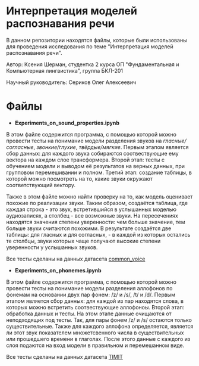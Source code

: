 # Интерпретация моделей распознавания речи

В данном репозитории находятся файлы, которые были использованы для проведения исследования по теме "Интерпретация моделей распознавания речи". 

Автор: Ксения Шерман, студентка 2 курса ОП "Фундаментальная и Компьютерная лингвистика", группа БКЛ-201

Научный руководитель: Сериков Олег Алексеевич

# Файлы

- **Experiments_on_sound_properties.ipynb**

В этом файле содержится программа, с помощью которой можно провести тесты на понимание модели разделения звуков на *гласные/согласные*, *звонкие/глухие*, *твёрдые/мягкие*. Первым этапом является сбор данных: для каждого звука собираются соотвествующие ему вектора на каждом слое трансформера. Второй этап: тесты с обучением модели и выводом её результатов на верных данных, при групповом перемешивании и полном. Третий этап: создание таблицы, в которой можно посмотреть на то, какие звуки окружают соответствующий вектору.

Также в этом файле можно найти проверку на то, как модель оценивает похожие по реализации звуки. Таким образом, создаётся таблица, где каждая строка - это звук, встретившийся в услышанных моделью аудиозаписях, а столбец - все возможные звуки. На пересечениях находятся значения степени уверенности: чем больше значение, тем больше звуки считаются похожими. В результате создаётся две таблицы: для гласных и для согласных, - в каждой из которых остались те столбцы, звуки которых чаще получают высокие степени уверенности у услышанных звуков.

Все тесты сделаны на данных датасета [common_voice](https://huggingface.co/datasets/common_voice)

- **Experiments_on_phonemes.ipynb**

В этом файле содержится программа, с помощью которой можно провести тесты на понимание модели разделения аллофонов по фонемам на основании двух пар фонем: /z/ и /s/, /t/ и /d/. Первым этапом является сбор данных: для каждой из пар находятся слова, в которых можно встретить соотвествующие аллофоноы. Второй этап: обработка данных и тесты. На этом этапе данные очищаются от неподходящих под тесты. Так, для пары фонем /z/ и /s/ остаются только существительные. Также для каждого аллофона определяется, является ли этот звук показателем множетсвенного числа в существительных или прошедшего времени в глаголах. После этого данные с каждого из слоя подаются на вход модели в правильном и перемешанном виде.

Все тесты сделаны на данных датасета [TIMIT](https://catalog.ldc.upenn.edu/LDC93s1)


